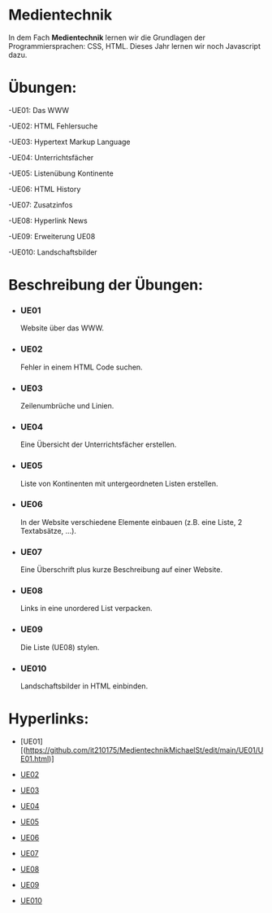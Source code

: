 
# **Medientechnik**

In dem Fach **Medientechnik** lernen wir die Grundlagen der Programmiersprachen: CSS, HTML.
Dieses Jahr lernen wir noch Javascript dazu.


# Übungen: #

-UE01: Das WWW

-UE02: HTML Fehlersuche

-UE03: Hypertext Markup Language

-UE04: Unterrichtsfächer

-UE05: Listenübung Kontinente

-UE06: HTML History

-UE07: Zusatzinfos

-UE08: Hyperlink News

-UE09: Erweiterung UE08

-UE010: Landschaftsbilder

# Beschreibung der Übungen: #

- ### UE01 ###
  Website über das WWW.

- ### UE02 ###
  Fehler in einem HTML Code suchen.

- ### UE03 ###
  Zeilenumbrüche und Linien.
  
- ### UE04 ###
  Eine Übersicht der Unterrichtsfächer erstellen.

- ### UE05 ###
  Liste von Kontinenten mit untergeordneten Listen erstellen.

- ### UE06 ###
  In der Website verschiedene Elemente einbauen (z.B. eine Liste, 2 Textabsätze, ...).

- ### UE07 ###
  Eine Überschrift plus kurze Beschreibung auf einer Website.

- ### UE08 ###
  Links in eine unordered List verpacken.

- ### UE09 ###
  Die Liste (UE08) stylen.

- ### UE010 ###
  Landschaftsbilder in HTML einbinden.


# Hyperlinks: #

- [UE01][(https://github.com/it210175/MedientechnikMichaelSt/edit/main/UE01/UE01.html)]

- [UE02](https://github.com/it210175/MedientechnikMichaelSt/edit/main/UE02/UE2_Fehlersuche_Angabe.html)

- [UE03](https://github.com/it210175/MedientechnikMichaelSt/edit/main/UE03/UE3_HTML_Stuetzner.html)

- [UE04](https://github.com/it210175/MedientechnikMichaelSt/edit/main/UE04/UE4_Unterrichtsfaecher_Stuetzner.html)

- [UE05](https://github.com/it210175/MedientechnikMichaelSt/edit/main/UE05/UE5_Kontinente_Stuetzner.html)

- [UE06](https://github.com/it210175/MedientechnikMichaelSt/edit/main/UE06/UE6_History_Stuetzner.html)

- [UE07](https://github.com/it210175/MedientechnikMichaelSt/edit/main/UE07/Uebung7_Zusatzinfos.html)

- [UE08](https://github.com/it210175/MedientechnikMichaelSt/edit/main/UE08/UE8_Hyperlinks.html)

- [UE09](https://github.com/it210175/MedientechnikMichaelSt/edit/main/UE09/UE8.2_Links_and_List.html)

- [UE010](https://github.com/it210175/MedientechnikMichaelSt/edit/main/UE010/UE10_Landschaftsbilder_Stuetzner.html)












